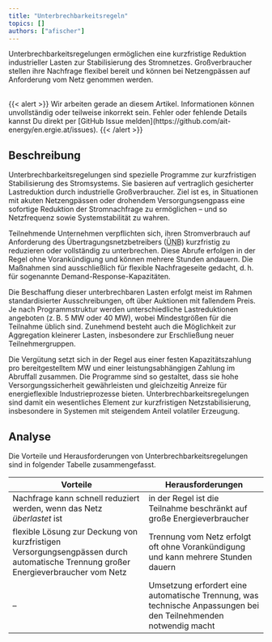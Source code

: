 ```yaml
---
title: "Unterbrechbarkeitsregeln"
topics: []
authors: ["afischer"]
---
```


Unterbrechbarkeitsregelungen ermöglichen eine kurzfristige Reduktion industrieller Lasten zur Stabilisierung des Stromnetzes. Großverbraucher stellen ihre Nachfrage flexibel bereit und können bei Netzengpässen auf Anforderung vom Netz genommen werden.

<br>
{{< alert >}}
Wir arbeiten gerade an diesem Artikel. Informationen können unvollständig oder teilweise inkorrekt sein. Fehler oder fehlende Details kannst Du direkt per [GitHub Issue melden](https://github.com/ait-energy/en.ergie.at/issues).
{{< /alert >}}

## Beschreibung

Unterbrechbarkeitsregelungen sind spezielle Programme zur kurzfristigen Stabilisierung des Stromsystems. Sie basieren auf vertraglich gesicherter Lastreduktion durch industrielle Großverbraucher. Ziel ist es, in Situationen mit akuten Netzengpässen oder drohendem Versorgungsengpass eine sofortige Reduktion der Stromnachfrage zu ermöglichen – und so Netzfrequenz sowie Systemstabilität zu wahren.

Teilnehmende Unternehmen verpflichten sich, ihren Stromverbrauch auf Anforderung des Übertragungsnetzbetreibers (<abbr title="Übertragungsnetzbetreiber">ÜNB</abbr>) kurzfristig zu reduzieren oder vollständig zu unterbrechen. Diese Abrufe erfolgen in der Regel ohne Vorankündigung und können mehrere Stunden andauern. Die Maßnahmen sind ausschließlich für flexible Nachfrageseite gedacht, d. h. für sogenannte Demand-Response-Kapazitäten.

Die Beschaffung dieser unterbrechbaren Lasten erfolgt meist im Rahmen standardisierter Ausschreibungen, oft über Auktionen mit fallendem Preis. Je nach Programmstruktur werden unterschiedliche Lastreduktionen angeboten (z. B. 5 MW oder 40 MW), wobei Mindestgrößen für die Teilnahme üblich sind. Zunehmend besteht auch die Möglichkeit zur Aggregation kleinerer Lasten, insbesondere zur Erschließung neuer Teilnehmergruppen.

Die Vergütung setzt sich in der Regel aus einer festen Kapazitätszahlung pro bereitgestelltem MW und einer leistungsabhängigen Zahlung im Abruffall zusammen. Die Programme sind so gestaltet, dass sie hohe Versorgungssicherheit gewährleisten und gleichzeitig Anreize für energieflexible Industrieprozesse bieten. Unterbrechbarkeitsregelungen sind damit ein wesentliches Element zur kurzfristigen Netzstabilisierung, insbesondere in Systemen mit steigendem Anteil volatiler Erzeugung.

## Analyse

Die Vorteile und Herausforderungen von Unterbrechbarkeitsregelungen sind in folgender Tabelle zusammengefasst.

| **Vorteile**                                                                                                    | **Herausforderungen**                                                                                          |
|-----------------------------------------------------------------------------------------------------------------|-----------------------------------------------------------------------------------------------------------------|
| Nachfrage kann schnell reduziert werden, wenn das Netz *überlastet* ist                                        | in der Regel ist die Teilnahme beschränkt auf große Energieverbraucher                                         |
| flexible Lösung zur Deckung von kurzfristigen Versorgungsengpässen durch automatische Trennung großer Energieverbraucher vom Netz | Trennung vom Netz erfolgt oft ohne Vorankündigung und kann mehrere Stunden dauern                              |
| –                                                                                                               | Umsetzung erfordert eine automatische Trennung, was technische Anpassungen bei den Teilnehmenden notwendig macht |
